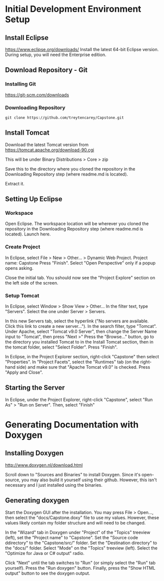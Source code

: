 # Initial Development Environment Setup
## Install Eclipse 
https://www.eclipse.org/downloads/
Install the latest 64-bit Eclipse version.
During setup, you will need the Enterprise edition.
## Download Repository - Git
### Installing Git
https://git-scm.com/downloads
### Downloading Repository
`git clone https://github.com/treytencarey/Capstone.git`
## Install Tomcat
Download the latest Tomcat version from
https://tomcat.apache.org/download-90.cgi

This will be under Binary Distributions > Core > zip

Save this to the directory where you cloned the repository in the Downloading Repository step (where readme.md is located).

Extract it.

## Setting Up Eclipse
### Workspace
Open Eclipse. The workspace location will be wherever you cloned the repository in the Downloading Repository step (where readme.md is located). Launch here.

### Create Project
In Eclipse, select File > New > Other... > Dynamic Web Project.
Project name: Capstone
Press "Finish".
Select "Open Perspective" only if a popup opens asking.

Close the initial tab. You sshould now see the "Project Explore" section on the left side of the screen.

### Setup Tomcat
In Eclipse, select Window > Show View > Other...
In the filter text, type "Servers". Select the one under Server > Servers.

In this new Servers tab, select the hyperlink ("No servers are available. Click this link to create a new server...").
In the search filter, type "Tomcat". Under Apache, select "Tomcat v9.0 Server", then change the Server Name input to "Tomcat", then press "Next >"
Press the "Browse..." button, go to the directory you installed Tomcat to in the Install Tomcat section, then in the tomcat folder, select "Select Folder".
Press "Finish".

In Eclipse, in the Project Explorer section, right-click "Capstone" then select "Properties".
In "Project Facets", select the "Runtimes" tab (on the right-hand side) and make sure that "Apache Tomcat v9.0" is checked. Press "Apply and Close".

## Starting the Server
In Eclipse, under the Project Explorer, right-click "Capstone", select "Run As" > "Run on Server". Then, select "Finish"

# **Generating Documentation with Doxygen**

## Installing Doxygen

http://www.doxygen.nl/download.html

Scroll down to "Sources and Binaries" to install Doxygen.
Since it's open-source, you may also build it yourself using their github. However, this isn't necessary and I just installed using the binaries.

## Generating doxygen

Start the Doxygen GUI after the installation.
You may press File > Open..., then select the "docs/Capstone.doxy" file to use my values. However, these values likely contain my folder structure and will need to be changed.

In the "Wizard" tab in Doxygen under "Project" of the "Topics" treeview (left), set the "Project name" to "Capstone". Set the "Source code ddirectory" to the "Capstone/src/" folder. Set the "Destination directory" to the "docs/" folder.
Select "Mode" on the "Topics" treeview (left). Select the "Optimize for Java or C# output" radio.

Click "Next" until the tab switches to "Run" (or simply select the "Run" tab yourself). Press the "Run doxygen" button. Finally, press the "Show HTML output" button to see the doxygen output.